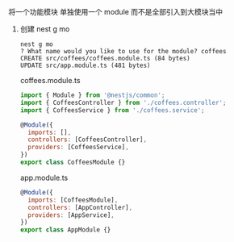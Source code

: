 将一个功能模块 单独使用一个 module 而不是全部引入到大模块当中

1. 创建 nest g mo

   ```shell
   nest g mo
   ? What name would you like to use for the module? coffees
   CREATE src/coffees/coffees.module.ts (84 bytes)
   UPDATE src/app.module.ts (481 bytes)
   ```

   coffees.module.ts

   ```js
   import { Module } from '@nestjs/common';
   import { CoffeesController } from './coffees.controller';
   import { CoffeesService } from './coffees.service';
   
   @Module({
     imports: [],
     controllers: [CoffeesController],
     providers: [CoffeesService],
   })
   export class CoffeesModule {}
   
   ```

   app.module.ts

   ```js
   @Module({
     imports: [CoffeesModule],
     controllers: [AppController],
     providers: [AppService],
   })
   export class AppModule {}
   ```

   